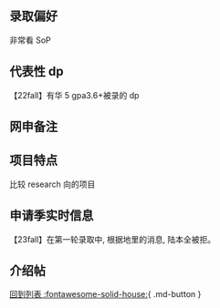 ## 录取偏好

非常看 SoP

## 代表性 dp

【22fall】有华 5 gpa3.6+被录的 dp

## 网申备注

## 项目特点

比较 research 向的项目

## 申请季实时信息

【23fall】在第一轮录取中, 根据地里的消息, 陆本全被拒。

## 介绍帖

[回到列表 :fontawesome-solid-house:](选校梯度.md){ .md-button }
